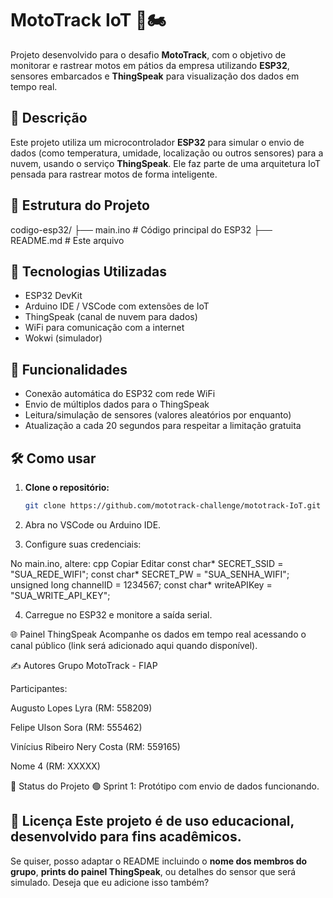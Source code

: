 # MotoTrack IoT 🚀🏍️

Projeto desenvolvido para o desafio **MotoTrack**, com o objetivo de monitorar e rastrear motos em pátios da empresa utilizando **ESP32**, sensores embarcados e **ThingSpeak** para visualização dos dados em tempo real.

## 📡 Descrição

Este projeto utiliza um microcontrolador **ESP32** para simular o envio de dados (como temperatura, umidade, localização ou outros sensores) para a nuvem, usando o serviço **ThingSpeak**. Ele faz parte de uma arquitetura IoT pensada para rastrear motos de forma inteligente.

## 📁 Estrutura do Projeto
codigo-esp32/
├── main.ino # Código principal do ESP32
├── README.md # Este arquivo

## 🔧 Tecnologias Utilizadas

- ESP32 DevKit
- Arduino IDE / VSCode com extensões de IoT
- ThingSpeak (canal de nuvem para dados)
- WiFi para comunicação com a internet
- Wokwi (simulador)

## 📲 Funcionalidades

- Conexão automática do ESP32 com rede WiFi
- Envio de múltiplos dados para o ThingSpeak
- Leitura/simulação de sensores (valores aleatórios por enquanto)
- Atualização a cada 20 segundos para respeitar a limitação gratuita

## 🛠️ Como usar

1. **Clone o repositório:**

   ```bash
   git clone https://github.com/mototrack-challenge/mototrack-IoT.git

2. Abra no VSCode ou Arduino IDE.

3. Configure suas credenciais:

  No main.ino, altere:
cpp
Copiar
Editar
const char* SECRET_SSID = "SUA_REDE_WIFI";
const char* SECRET_PW = "SUA_SENHA_WIFI";
unsigned long channelID = 1234567;
const char* writeAPIKey = "SUA_WRITE_API_KEY";

4. Carregue no ESP32 e monitore a saída serial.

🌐 Painel ThingSpeak
Acompanhe os dados em tempo real acessando o canal público (link será adicionado aqui quando disponível).

✍️ Autores
Grupo MotoTrack - FIAP

Participantes:

Augusto Lopes Lyra (RM: 558209)

Felipe Ulson Sora (RM: 555462)

Vinícius Ribeiro Nery Costa (RM: 559165)

Nome 4 (RM: XXXXX)

📅 Status do Projeto
🟢 Sprint 1: Protótipo com envio de dados funcionando.

📌 Licença
Este projeto é de uso educacional, desenvolvido para fins acadêmicos.
---
Se quiser, posso adaptar o README incluindo o **nome dos membros do grupo**, **prints do painel ThingSpeak**, ou detalhes do sensor que será simulado. Deseja que eu adicione isso também?

